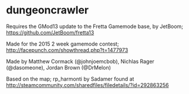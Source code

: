 # dungeoncrawler

Requires the GMod13 update to the Fretta Gamemode base, by JetBoom;
https://github.com/JetBoom/fretta13

Made for the 2015 2 week gamemode contest;
http://facepunch.com/showthread.php?t=1477973

Made by
Matthew Cormack (@johnjoemcbob),
Nichlas Rager (@dasomeone),
Jordan Brown (@DrMelon)

Based on the map;
rp_harmonti
by
Sadamer
found at
http://steamcommunity.com/sharedfiles/filedetails/?id=292863256
